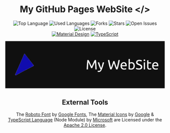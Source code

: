 <h1 align="center">My GitHub Pages WebSite &lt;/&gt;</h1>

<p align="center">
  <img src="https://img.shields.io/github/languages/top/caiodsa-lab/caiodsa-lab.github.io?style=for-the-badge" alt="Top Language">
  <img src="https://img.shields.io/github/languages/count/caiodsa-lab/caiodsa-lab.github.io?style=for-the-badge" alt="Used Languages">
  <img src="https://img.shields.io/github/forks/caiodsa-lab/caiodsa-lab.github.io?style=for-the-badge" alt="Forks">
  <img src="https://img.shields.io/github/stars/caiodsa-lab/caiodsa-lab.github.io?style=for-the-badge" alt="Stars">
  <img src="https://img.shields.io/github/issues-raw/caiodsa-lab/caiodsa-lab.github.io?style=for-the-badge" alt="Open Issues">
  <img src="https://img.shields.io/github/license/caiodsa-lab/caiodsa-lab.github.io?style=for-the-badge"" alt="License">
  <br>
  <a href="https://material.io"><img src="https://img.shields.io/badge/Powered%20By-Material%20Design-blue?style=for-the-badge&logo=material-design" alt="Material Design"></a>
  <a href="https://www.typescriptlang.org"><img src="https://img.shields.io/badge/Powered%20By-TypeScript-blue?style=for-the-badge&logo=typescript" alt="TypeScript"></a>
</p>

<img src="design/images/banner.jpg" alt="Banner">

<h2 align="center">External Tools</h2>
                                                                                                                       
<p align="center">The <a href="https://github.com/googlefonts/roboto">Roboto Font</a> by <a href="https://github.com/googlefonts/">Google Fonts</a>, The <a href="https://github.com/google/material-design-icons">Material Icons</a> by <a href="https://github.com/google/">Google</a> &
<a href="https://github.com/microsoft/TypeScript/">TypeScript Language</a> (Node Module) by <a href="https://github.com/microsoft/">Microsoft</a> are Licensed under the <a href="http://www.apache.org/licenses/LICENSE-2.0">Apache 2.0 License</a>.</p>

